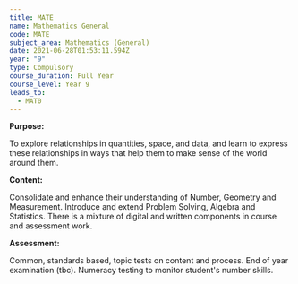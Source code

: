```yaml
---
title: MATE
name: Mathematics General
code: MATE
subject_area: Mathematics (General)
date: 2021-06-28T01:53:11.594Z
year: "9"
type: Compulsory
course_duration: Full Year
course_level: Year 9
leads_to:
  - MAT0
---
```

**Purpose:**

To explore relationships in quantities, space, and data, and learn to express these relationships in ways that help them to make sense of the world around them.

**Content:**

Consolidate and enhance their understanding of Number, Geometry and Measurement. Introduce and extend Problem Solving, Algebra and Statistics. There is a mixture of digital and written components in course and assessment work.


**Assessment:**

Common, standards based, topic tests on content and process. End of year examination (tbc). Numeracy testing to monitor student's number skills.